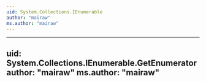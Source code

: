 ```yaml
---
uid: System.Collections.IEnumerable
author: "mairaw"
ms.author: "mairaw"
---
```


---
uid: System.Collections.IEnumerable.GetEnumerator
author: "mairaw"
ms.author: "mairaw"
---
